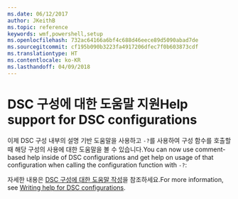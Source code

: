 ```yaml
---
ms.date: 06/12/2017
author: JKeithB
ms.topic: reference
keywords: wmf,powershell,setup
ms.openlocfilehash: 732ac64166a6bf4c688d46eece89d5090abad7de
ms.sourcegitcommit: cf195b090b3223fa4917206dfec7f0b603873cdf
ms.translationtype: HT
ms.contentlocale: ko-KR
ms.lasthandoff: 04/09/2018
---
```

# <a name="help-support-for-dsc-configurations"></a><span data-ttu-id="d5ede-102">DSC 구성에 대한 도움말 지원</span><span class="sxs-lookup"><span data-stu-id="d5ede-102">Help support for DSC configurations</span></span>

<span data-ttu-id="d5ede-103">이제 DSC 구성 내부의 설명 기반 도움말을 사용하고 `-?`를 사용하여 구성 함수를 호출할 때 해당 구성의 사용에 대한 도움말을 볼 수 있습니다.</span><span class="sxs-lookup"><span data-stu-id="d5ede-103">You can now use comment-based help inside of DSC configurations and get help on usage of that configuration when calling the configuration function with `-?`:</span></span>

<span data-ttu-id="d5ede-104">자세한 내용은 [DSC 구성에 대한 도움말 작성](https://msdn.microsoft.com/powershell/dsc/confighelp)을 참조하세요.</span><span class="sxs-lookup"><span data-stu-id="d5ede-104">For more information, see [Writing help for DSC configurations](https://msdn.microsoft.com/powershell/dsc/confighelp).</span></span>